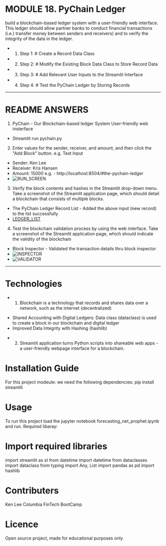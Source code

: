 # MODULE 18. PyChain Ledger
build a blockchain-based ledger system with a user-friendly web interface. 
This ledger should allow partner banks to conduct financial transactions (i.e.) transfer money between senders and receivers) 
and to verify the integrity of the data in the ledger.
* 1. Step 1: # Create a Record Data Class
* 2. Step 2: # Modify the Existing Block Data Class to Store Record Data
* 3. Step 3: # Add Relevant User Inputs to the Streamlit Interface
* 4. Step 4: # Test the PyChain Ledger by Storing Records
_____________________________________________________
# README ANSWERS
1. PyChain - Our Blockchain-based ledger System User-friendly web insterface
- Streamlit run pychain.py

2. Enter values for the sender, receiver, and amount, and then click the "Add Block" button. 
e.g. Test Input 
- Sender: Ken Lee
- Receiver: Kris Hansen
- Amount: 15000
e.g. - http://localhost:8504/#the-pychain-ledger
- ![RUN_SCREEN](https://github.com/klee08/module_challenges/tree/main/Module18_Challenge/Resources/image1.PNG)

3. Verify the block contents and hashes in the Streamlit drop-down menu.
Take a screenshot of the Streamlit application page, which should detail a blockchain that consists of multiple blocks. 
- The PyChain Ledger Record List - Added the above input (new record) to the list successfully
- [LEDGER_LIST](https://github.com/klee08/module_challenges/tree/main/Module18_Challenge/Resources/image2.PNG)

4. Test the blockchain validation process by using the web interface.
Take a screenshot of the Streamlit application page, which should indicate the validity of the blockchain
- Block Inspector - Validated the transaction details thru block inspector
- ![INSPECTOR](https://github.com/klee08/module_challenges/tree/main/Module18_Challenge/Resources/image3.PNG)
- ![VALIDATOR](https://github.com/klee08/module_challenges/tree/main/Module18_Challenge/Resources/image4.PNG)

_____________________________________________________
# Technologies
* 1. Blockchain is a technology that records and shares data over a network, such as the internet (decentralized)
-  Shared Accounting with Digital Ledgers: Data class (dataclass) is used to create a block in our blockchain and digital ledger
-  Improved Data Integrity with Hashing (hashlib)
* 2. Streamlit application turns Python scripts into shareable web apps - a user-friendly webpage interface for a blockchain.
  
# Installation Guide
For this project modeule: we need the following dependencies:
  pip install streamlit

# Usage
To run this project load the jupyter notebook forecasting_net_prophet.ipynb and run.
Required libaray: 
# Import required libraries
import streamlit as st
from datetime import datetime
from dataclasses import dataclass
from typing import Any, List
import pandas as pd
import hashlib

# Contributers
Ken Lee
Columbia FinTech BootCamp
# Licence
Open source project, made for educational purposes only
